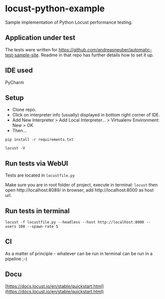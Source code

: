 # locust-python-example
Sample implementation of Python Locust performance testing.

## Application under test
The tests were written for https://github.com/andreasneuber/automatic-test-sample-site.
Readme in that repo has further details how to set it up.

## IDE used
PyCharm

## Setup
- Clone repo.
- Click on interpreter info (usually) displayed in bottom right corner of IDE.
- Add New Interpreter > Add Local Interpreter... > Virtualenv Environment: New > OK
- Then...
```
pip install -r requirements.txt

locust -V
```

## Run tests via WebUI
Tests are located in `locustfile.py`

Make sure you are in root folder of project, execute in terminal: `locust` then open http://localhost:8089/ in browser, 
add http://localhost:8000 as host url.

## Run tests in terminal
`locust -f locustfile.py --headless --host http://localhost:8000 --users 100 --spawn-rate 5`

## CI
As a matter of principle - whatever can be run in terminal can be run in a pipeline ;-)

## Docu
[https://docs.locust.io/en/stable/quickstart.html](https://docs.locust.io/en/stable/quickstart.html)
